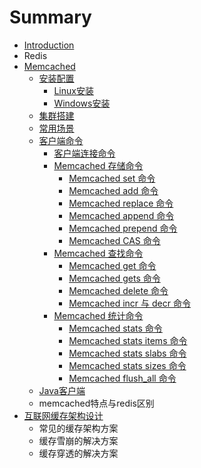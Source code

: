 # Summary

* [Introduction](README.md)
* Redis
* [Memcached](memcached.md)
  * [安装配置](memcached/an-zhuang-pei-zhi.md)
    * [Linux安装](memcached/an-zhuang-pei-zhi/linuxan-zhuang.md)
    * [Windows安装](memcached/an-zhuang-pei-zhi/windowsan-zhuang.md)
  * [集群搭建](memcached/ji-qun-da-jian.md)
  * [常用场景](memcached/chang-yong-chang-jing.md)
  * [客户端命令](memcached/ke-hu-duan-ming-ling.md)
    * [客户端连接命令](memcached/ke-hu-duan-ming-ling/ke-hu-duan-lian-jie-ming-ling.md)
    * [Memcached 存储命令](memcached/ke-hu-duan-ming-ling/memcached-cun-chu-ming-ling.md)
      * [Memcached set 命令](memcached/ke-hu-duan-ming-ling/memcached-cun-chu-ming-ling/memcached-set-ming-ling.md)
      * [Memcached add 命令](memcached/ke-hu-duan-ming-ling/memcached-cun-chu-ming-ling/memcached-add-ming-ling.md)
      * [Memcached replace 命令](memcached/ke-hu-duan-ming-ling/memcached-cun-chu-ming-ling/memcached-replace-ming-ling.md)
      * [Memcached append 命令](memcached/ke-hu-duan-ming-ling/memcached-cun-chu-ming-ling/memcached-append-ming-ling.md)
      * [Memcached prepend 命令](memcached/ke-hu-duan-ming-ling/memcached-cun-chu-ming-ling/memcached-prepend-ming-ling.md)
      * [Memcached CAS 命令](memcached/ke-hu-duan-ming-ling/memcached-cun-chu-ming-ling/memcached-cas-ming-ling.md)
    * [Memcached 查找命令](memcached/ke-hu-duan-ming-ling/memcached-cha-zhao-ming-ling.md)
      * [Memcached get 命令](memcached/ke-hu-duan-ming-ling/memcached-cha-zhao-ming-ling/memcached-get-ming-ling.md)
      * [Memcached gets 命令](memcached/ke-hu-duan-ming-ling/memcached-cha-zhao-ming-ling/memcached-gets-ming-ling.md)
      * [Memcached delete 命令](memcached/ke-hu-duan-ming-ling/memcached-cha-zhao-ming-ling/memcached-delete-ming-ling.md)
      * [Memcached incr 与 decr 命令](memcached/ke-hu-duan-ming-ling/memcached-cha-zhao-ming-ling/memcached-incr-yu-decr-ming-ling.md)
    * [Memcached 统计命令](memcached/ke-hu-duan-ming-ling/memcached-tong-ji-ming-ling.md)
      * [Memcached stats 命令](memcached/ke-hu-duan-ming-ling/memcached-tong-ji-ming-ling/memcached-stats-ming-ling.md)
      * [Memcached stats items 命令](memcached/ke-hu-duan-ming-ling/memcached-tong-ji-ming-ling/memcached-stats-items-ming-ling.md)
      * [Memcached stats slabs 命令](memcached/ke-hu-duan-ming-ling/memcached-tong-ji-ming-ling/memcached-stats-slabs-ming-ling.md)
      * [Memcached stats sizes 命令](memcached/ke-hu-duan-ming-ling/memcached-tong-ji-ming-ling/memcached-stats-sizes-ming-ling.md)
      * [Memcached flush\_all 命令](memcached/ke-hu-duan-ming-ling/memcached-tong-ji-ming-ling/memcached-flushallming-ling.md)
  * [Java客户端](memcached/javake-hu-duan.md)
  * memcached特点与redis区别
* [互联网缓存架构设计](hu-lian-wang-huan-cun-jia-gou-she-ji.md)
  * 常见的缓存架构方案
  * 缓存雪崩的解决方案
  * 缓存穿透的解决方案

